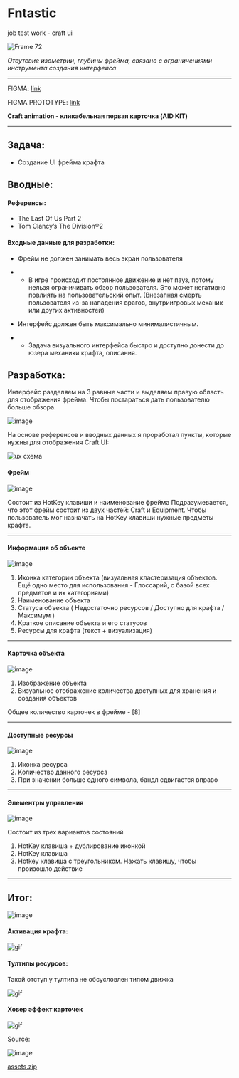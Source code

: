 # Fntastic
job test work - craft ui

![Frame 72](https://user-images.githubusercontent.com/107551907/173834546-a1e6742c-3815-4d1e-aaa1-c9ce93dda53e.png)

_Отсутсвие изометрии, глубины фрейма, связано с ограничениями инструмента создания интерфейса_

<hr>

FIGMA:
[link](https://www.figma.com/file/kLwd1d6BBuPT3XuAlNsfCH/The-Day-Before---Craft-UI?node-id=70%3A3029)

FIGMA PROTOTYPE:
[link](https://www.figma.com/proto/kLwd1d6BBuPT3XuAlNsfCH/The-Day-Before---Craft-UI?page-id=20%3A1685&node-id=44%3A504&viewport=790%2C525%2C0.57&scaling=min-zoom&starting-point-node-id=44%3A504)

**Craft animation - кликабельная первая карточка (AID KIT)**

<hr>

## Задача:
- Создание UI фрейма крафта


## Вводные:


#### Референсы:
- The Last Of Us Part 2
- Tom Clancy’s The Division®2

#### Входные данные для разработки:
- Фрейм не должен занимать весь экран пользователя
- - В игре происходит постоянное движение и нет пауз, потому нельзя ограничивать обзор пользователя. Это может негативно повлиять на пользовательский опыт. (Внезапная смерть пользователя из-за нападения врагов, внутриигровых механик или других активностей)

- Интерфейс должен быть максимально минималистичным.
- - Задача визуального интерфейса быстро и доступно донести до юзера механики крафта, описания.

## Разработка:

Интерфейс разделяем на 3 равные части и выделяем правую область для отображения фрейма. Чтобы постараться дать пользователю больше обзора.

![image](https://user-images.githubusercontent.com/32073752/173785137-dacf93fa-1cf6-45be-b9e5-a6ca67fce89d.png)


На основе референсов и вводных данных я проработал пункты, которые нужны для отображения Craft UI:

![ux схема](https://user-images.githubusercontent.com/32073752/173786670-8c35afeb-2641-4fb9-8458-48484653440f.png)


#### Фрейм

![image](https://user-images.githubusercontent.com/107551907/173824584-c08a42d2-cfea-459e-ae24-5df7692e257a.png)

Состоит из HotKey клавиши и наименование фрейма
Подразумевается, что этот фрейм состоит из двух частей: Craft и Equipment. Чтобы пользователь мог назначать на HotKey клавиши нужные предметы крафта.

<hr>

#### Информация об объекте
![image](https://user-images.githubusercontent.com/107551907/173819818-9b8afef3-d020-46c6-b0be-549ac8ef5694.png)

1. Иконка категории объекта (визуальная кластеризация объектов. Ещё одно место для использования - Глоссарий, с базой всех предметов и их категориями)
2. Наименование объекта
3. Статуса объекта ( Недостаточно ресурсов / Доступно для крафта / Максимум )
4. Краткое описание объекта и его статусов
5. Ресурсы для крафта (текст + визуализация)

<hr>

####  Карточка объекта

![image](https://user-images.githubusercontent.com/107551907/173821682-f2ef3481-272f-4cd0-ba83-e751b1b83ebb.png)

1. Изображение объекта
2. Визуальное отображение количества доступных для хранения и создания объектов

Общее количество карточек в фрейме - [8]

<hr>

#### Доступные ресурсы

![image](https://user-images.githubusercontent.com/107551907/173833408-edc909ff-7280-4f10-857c-c0e104d17604.png)

1. Иконка ресурса
2. Количество данного ресурса
3. При значении больше одного символа, бандл сдвигается вправо

<hr>

#### Элементры управления

![image](https://user-images.githubusercontent.com/107551907/173823998-a416d4b3-fb82-4a2a-81cb-aef4855e8b79.png)


Состоит из трех вариантов состояний

1. HotKey клавиша + дублирование иконкой
2. HotKey клавиша
3. Hotkey клавиша с треугольником. Нажать клавишу, чтобы произошло действие

<hr>

## Итог:

![image](https://user-images.githubusercontent.com/32073752/173809776-82b98f39-11ab-4b20-99c0-eebf2c7f0f05.png)

#### Активация крафта:

![gif](https://im5.ezgif.com/tmp/ezgif-5-b7d6eae7b1.gif)

#### Тултипы ресурсов:

Такой отступ у тултипа не обсусловлен типом движка

![gif](https://im5.ezgif.com/tmp/ezgif-5-87b3551526.gif)

#### Ховер эффект карточек

![gif](https://im5.ezgif.com/tmp/ezgif-5-f01399df59.gif)


Source:

![image](https://user-images.githubusercontent.com/107551907/173827236-ed086403-809f-4d06-96d3-2f0a81d6f746.png)

[assets.zip](https://github.com/iseenix/fntastic/files/8909425/assets.zip)



